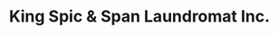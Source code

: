---
title: "King Spic & Span Laundromat Inc."
url: /toronto/king-spic-and-span-laundromat-inc/
shop: laundry
---